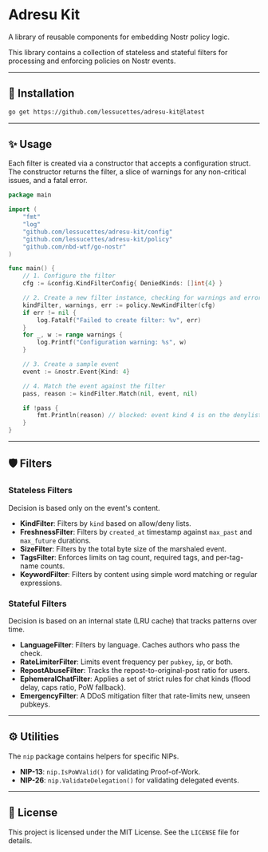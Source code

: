 # Adresu Kit

A library of reusable components for embedding Nostr policy logic.

This library contains a collection of stateless and stateful filters for processing and enforcing policies on Nostr events.

---

## 🚀 Installation

```bash
go get https://github.com/lessucettes/adresu-kit@latest
```

-----

## ✨ Usage

Each filter is created via a constructor that accepts a configuration struct. The constructor returns the filter, a slice of warnings for any non-critical issues, and a fatal error.

```go
package main

import (
	"fmt"
	"log"
	"github.com/lessucettes/adresu-kit/config"
	"github.com/lessucettes/adresu-kit/policy"
	"github.com/nbd-wtf/go-nostr"
)

func main() {
	// 1. Configure the filter
	cfg := &config.KindFilterConfig{ DeniedKinds: []int{4} }

	// 2. Create a new filter instance, checking for warnings and errors
	kindFilter, warnings, err := policy.NewKindFilter(cfg)
	if err != nil {
		log.Fatalf("Failed to create filter: %v", err)
	}
	for _, w := range warnings {
		log.Printf("Configuration warning: %s", w)
	}

	// 3. Create a sample event
	event := &nostr.Event{Kind: 4}

	// 4. Match the event against the filter
	pass, reason := kindFilter.Match(nil, event, nil)

	if !pass {
		fmt.Println(reason) // blocked: event kind 4 is on the denylist
	}
}
```

-----

## 🛡️ Filters

### Stateless Filters

Decision is based only on the event's content.

  * **KindFilter**: Filters by `kind` based on allow/deny lists.
  * **FreshnessFilter**: Filters by `created_at` timestamp against `max_past` and `max_future` durations.
  * **SizeFilter**: Filters by the total byte size of the marshaled event.
  * **TagsFilter**: Enforces limits on tag count, required tags, and per-tag-name counts.
  * **KeywordFilter**: Filters by content using simple word matching or regular expressions.

### Stateful Filters

Decision is based on an internal state (LRU cache) that tracks patterns over time.

  * **LanguageFilter**: Filters by language. Caches authors who pass the check.
  * **RateLimiterFilter**: Limits event frequency per `pubkey`, `ip`, or both.
  * **RepostAbuseFilter**: Tracks the repost-to-original-post ratio for users.
  * **EphemeralChatFilter**: Applies a set of strict rules for chat kinds (flood delay, caps ratio, PoW fallback).
  * **EmergencyFilter**: A DDoS mitigation filter that rate-limits new, unseen pubkeys.

-----

## ⚙️ Utilities

The `nip` package contains helpers for specific NIPs.

  * **NIP-13**: `nip.IsPoWValid()` for validating Proof-of-Work.
  * **NIP-26**: `nip.ValidateDelegation()` for validating delegated events.

-----

## 📄 License

This project is licensed under the MIT License. See the `LICENSE` file for details.
